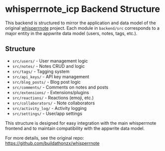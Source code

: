 # whisperrnote_icp Backend Structure

This backend is structured to mirror the application and data model of the original [whisperrnote](https://github.com/buildathonzx/whisperrnote) project. Each module in `backend/src` corresponds to a major entity in the appwrite data model (users, notes, tags, etc.).

## Structure

- `src/users/` - User management logic
- `src/notes/` - Notes CRUD and logic
- `src/tags/` - Tagging system
- `src/api_keys/` - API key management
- `src/blog_posts/` - Blog post logic
- `src/comments/` - Comments on notes and posts
- `src/extensions/` - Extensions/plugins
- `src/reactions/` - Reactions (emoji, etc.)
- `src/collaborators/` - Note collaborators
- `src/activity_log/` - Activity logging
- `src/settings/` - User/app settings

This structure is designed for easy integration with the main whisperrnote frontend and to maintain compatibility with the appwrite data model.

For more details, see the original repo: https://github.com/buildathonzx/whisperrnote
